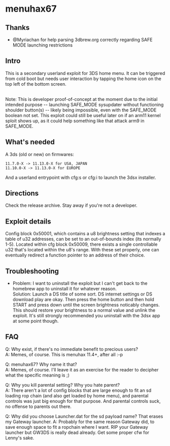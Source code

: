 # menuhax67

## Thanks 
- @Myriachan for help parsing 3dbrew.org correctly regarding SAFE MODE launching restrictions

## Intro

This is a secondary userland exploit for 3DS home menu. It can be triggered from cold boot but needs user interaction by tapping the home icon on the top left of the bottom screen.<br><br>

Note: This is developer proof-of-concept at the moment due to the initial intended purpose -- launching SAFE_MODE sysupdater without functioning shoulder button(s) -- likely being impossible, even with the SAFE_MODE boolean not set. This exploit could still be useful later on if an arm11 kernel sploit shows up, as it could help something like that attack arm9 in SAFE_MODE.

## What's needed

A 3ds (old or new) on firmwares:<br>
```
11.7.0-X -> 11.13.0-X for USA, JAPAN
11.10.0-X -> 11.13.0-X for EUROPE
```
And a userland entrypoint with cfg:s or cfg:i to launch the 3dsx installer.

## Directions 

Check the release archive. Stay away if you're not a developer.

## Exploit details

Config block 0x50001, which contains a u8 brightness setting that indexes a table of u32 addresses, can be set to an out-of-bounds index (its normally 1-5). Located within cfg block 0x50009, there exists a single controllable u32 that's located within the u8's range. With these set properly, one can eventually redirect a function pointer to an address of their choice.

## Troubleshooting

- Problem: I want to uninstall the exploit but I can't get back to the homebrew app to uninstall it for whatever reason.<br>
Solution: Launch a DS title of some sort. DS internet settings or DS download play are okay. Then press the home button and then hold START and press down until the screen brightness noticably changes. This should restore your brightness to a normal value and unlink the exploit. It's still strongly recommended you uninstall with the 3dsx app at some point though.

## FAQ
Q: Why exist, if there's no immediate benefit to precious users?<br>
A: Memes, of course. This is menuhax 11.4+, after all :-p

Q: menuhax67? Why name it that?<br>
A: Memes, of course. I'll leave it as an exercise for the reader to decipher what the specific meaning is ;)

Q: Why you kill parental setting? Why you hate parent?<br>
A: There aren't a lot of config blocks that are large enough to fit an sd loading rop chain (and also get loaded by home menu), and parental controls was just big enough for that purpose. And parental controls suck, no offense to parents out there.

Q: Why did you choose Launcher.dat for the sd payload name? That erases my Gateway launcher.
A: Probably for the same reason Gateway did, to save enough space to fit a ropchain where I want.
RIP your Gateway launcher but GW3DS is really dead already. Get some proper cfw for Lenny's sake.